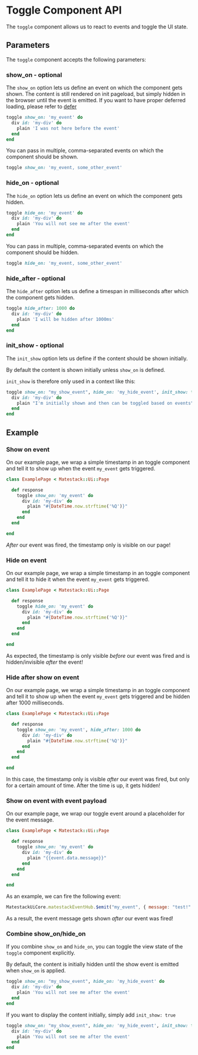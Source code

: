 # Toggle Component API

The `toggle` component allows us to react to events and toggle the UI state.

## Parameters

The `toggle` component accepts the following parameters:

### show\_on - optional

The `show_on` option lets us define an event on which the component gets shown. The content is still rendered on init pageload, but simply hidden in the browser until the event is emitted. If you want to have proper deferred loading, please refer to [defer](toggle-component-api.md#defer)

```ruby
toggle show_on: 'my_event' do
  div id: 'my-div' do
    plain 'I was not here before the event'
  end
end
```

You can pass in multiple, comma-separated events on which the component should be shown.

```ruby
toggle show_on: 'my_event, some_other_event'
```

### hide\_on - optional

The `hide_on` option lets us define an event on which the component gets hidden.

```ruby
toggle hide_on: 'my_event' do
  div id: 'my-div' do
    plain 'You will not see me after the event'
  end
end
```

You can pass in multiple, comma-separated events on which the component should be hidden.

```ruby
toggle hide_on: 'my_event, some_other_event'
```

### hide\_after - optional

The `hide_after` option lets us define a timespan in milliseconds after which the component gets hidden.

```ruby
toggle hide_after: 1000 do
  div id: 'my-div' do
    plain 'I will be hidden after 1000ms'
  end
end
```

### init\_show - optional

The `init_show` option lets us define if the content should be shown initially.

By default the content is shown initially unless `show_on` is defined.

`init_show` is therefore only used in a context like this:

```ruby
toggle show_on: "my_show_event", hide_on: 'my_hide_event', init_show: true do
  div id: 'my-div' do
    plain "I'm initially shown and then can be toggled based on events"
  end
end
```

## Example

### Show on event

On our example page, we wrap a simple timestamp in an toggle component and tell it to show up when the event `my_event` gets triggered.

```ruby
class ExamplePage < Matestack::Ui::Page

  def response
    toggle show_on: 'my_event' do
      div id: 'my-div' do
        plain "#{DateTime.now.strftime('%Q')}"
      end
    end
  end

end
```

_After_ our event was fired, the timestamp only is visible on our page!

### Hide on event

On our example page, we wrap a simple timestamp in an toggle component and tell it to hide it when the event `my_event` gets triggered.

```ruby
class ExamplePage < Matestack::Ui::Page

  def response
    toggle hide_on: 'my_event' do
      div id: 'my-div' do
        plain "#{DateTime.now.strftime('%Q')}"
      end
    end
  end

end
```

As expected, the timestamp is only visible _before_ our event was fired and is hidden/invisible _after_ the event!

### Hide after show on event

On our example page, we wrap a simple timestamp in an toggle component and tell it to show up when the event `my_event` gets triggered and be hidden after 1000 milliseconds.

```ruby
class ExamplePage < Matestack::Ui::Page

  def response
    toggle show_on: 'my_event', hide_after: 1000 do
      div id: 'my-div' do
        plain "#{DateTime.now.strftime('%Q')}"
      end
    end
  end

end
```

In this case, the timestamp only is visible _after_ our event was fired, but only for a certain amount of time. After the time is up, it gets hidden!

### Show on event with event payload

On our example page, we wrap our toggle event around a placeholder for the event message.

```ruby
class ExamplePage < Matestack::Ui::Page

  def response
    toggle show_on: 'my_event' do
      div id: 'my-div' do
        plain "{{event.data.message}}"
      end
    end
  end

end
```

As an example, we can fire the following event:

```javascript
MatestackUiCore.matestackEventHub.$emit("my_event", { message: "test!" })
```

As a result, the event message gets shown _after_ our event was fired!

### Combine show\_on/hide\_on

If you combine `show_on` and `hide_on`, you can toggle the view state of the `toggle` component explicitly.

By default, the content is initially hidden until the show event is emitted when `show_on` is applied.

```ruby
toggle show_on: "my_show_event", hide_on: 'my_hide_event' do
  div id: 'my-div' do
    plain 'You will not see me after the event'
  end
end
```

If you want to display the content initially, simply add `init_show: true`

```ruby
toggle show_on: "my_show_event", hide_on: 'my_hide_event', init_show: true do
  div id: 'my-div' do
    plain 'You will not see me after the event'
  end
end
```

